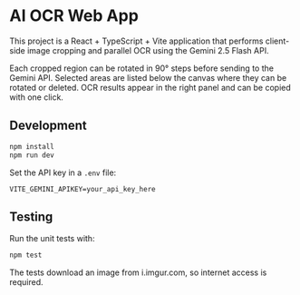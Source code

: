 # AI OCR Web App

This project is a React + TypeScript + Vite application that performs client-side image cropping and parallel OCR using the Gemini 2.5 Flash API.

Each cropped region can be rotated in 90° steps before sending to the Gemini API. Selected areas are listed below the canvas where they can be rotated or deleted. OCR results appear in the right panel and can be copied with one click.

## Development

```bash
npm install
npm run dev
```

Set the API key in a `.env` file:

```
VITE_GEMINI_APIKEY=your_api_key_here
```

## Testing

Run the unit tests with:

```bash
npm test
```
The tests download an image from i.imgur.com, so internet access is required.
